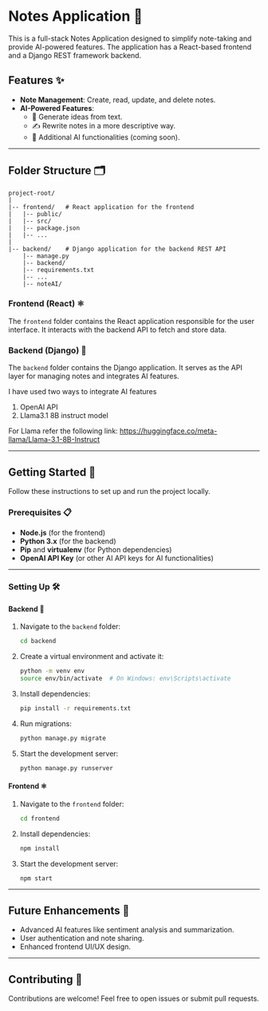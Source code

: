 # Notes Application 📒

This is a full-stack Notes Application designed to simplify note-taking and provide AI-powered features. The application has a React-based frontend and a Django REST framework backend.

## Features ✨

- **Note Management**: Create, read, update, and delete notes.
- **AI-Powered Features**:
  - 🧠 Generate ideas from text.
  - ✍️ Rewrite notes in a more descriptive way.
  - 🚀 Additional AI functionalities (coming soon).

---

## Folder Structure 🗂️

```
project-root/
|
|-- frontend/   # React application for the frontend
|   |-- public/
|   |-- src/
|   |-- package.json
|   |-- ...
|
|-- backend/    # Django application for the backend REST API
    |-- manage.py
    |-- backend/
    |-- requirements.txt
    |-- ...
    |-- noteAI/
```

### Frontend (React) ⚛️
The `frontend` folder contains the React application responsible for the user interface. It interacts with the backend API to fetch and store data.

### Backend (Django) 🐍
The `backend` folder contains the Django application. It serves as the API layer for managing notes and integrates AI features.

I have used two ways to integrate AI features 
1. OpenAI API
2. Llama3.1 8B instruct model

For Llama refer the following link: https://huggingface.co/meta-llama/Llama-3.1-8B-Instruct 

---

## Getting Started 🚀

Follow these instructions to set up and run the project locally.

### Prerequisites 📋

- **Node.js** (for the frontend)
- **Python 3.x** (for the backend)
- **Pip** and **virtualenv** (for Python dependencies)
- **OpenAI API Key** (or other AI API keys for AI functionalities)

---

### Setting Up 🛠️

#### Backend 🐍
1. Navigate to the `backend` folder:
   ```bash
   cd backend
   ```

2. Create a virtual environment and activate it:
   ```bash
   python -m venv env
   source env/bin/activate  # On Windows: env\Scripts\activate
   ```

3. Install dependencies:
   ```bash
   pip install -r requirements.txt
   ```

4. Run migrations:
   ```bash
   python manage.py migrate
   ```

5. Start the development server:
   ```bash
   python manage.py runserver
   ```

#### Frontend ⚛️
1. Navigate to the `frontend` folder:
   ```bash
   cd frontend
   ```

2. Install dependencies:
   ```bash
   npm install
   ```

3. Start the development server:
   ```bash
   npm start
   ```

---

## Future Enhancements 🌟

- Advanced AI features like sentiment analysis and summarization.
- User authentication and note sharing.
- Enhanced frontend UI/UX design.

---

## Contributing 🤝

Contributions are welcome! Feel free to open issues or submit pull requests.

